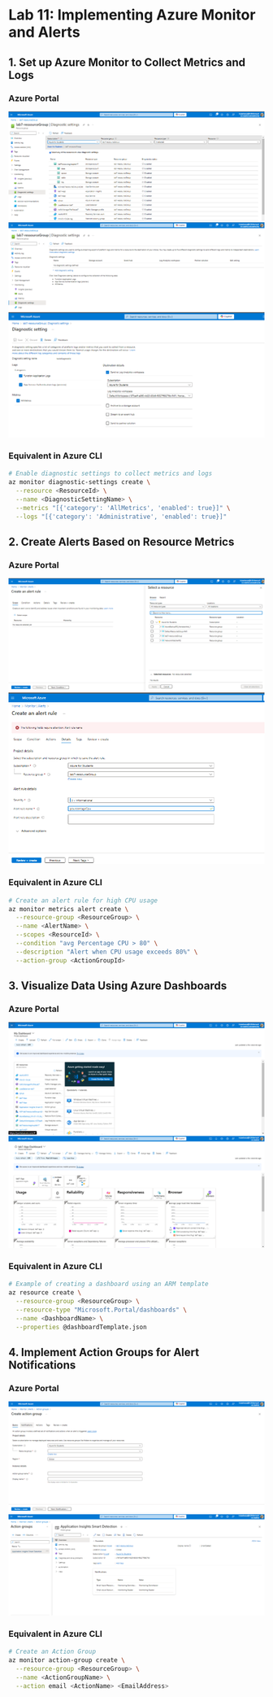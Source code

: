 # Lab 11: Implementing Azure Monitor and Alerts

## 1. Set up Azure Monitor to Collect Metrics and Logs

### Azure Portal
![Image 1](./1.png)
![Image 2](./2.png)
![Image 3](./3.png)

### Equivalent in Azure CLI
```bash
# Enable diagnostic settings to collect metrics and logs
az monitor diagnostic-settings create \
  --resource <ResourceId> \
  --name <DiagnosticSettingName> \
  --metrics "[{'category': 'AllMetrics', 'enabled': true}]" \
  --logs "[{'category': 'Administrative', 'enabled': true}]"
```

## 2. Create Alerts Based on Resource Metrics

### Azure Portal
![Image 1](./4.png)
![Image 2](./5.png)

### Equivalent in Azure CLI
```bash
# Create an alert rule for high CPU usage
az monitor metrics alert create \
  --resource-group <ResourceGroup> \
  --name <AlertName> \
  --scopes <ResourceId> \
  --condition "avg Percentage CPU > 80" \
  --description "Alert when CPU usage exceeds 80%" \
  --action-group <ActionGroupId>

```

## 3. Visualize Data Using Azure Dashboards

### Azure Portal
![Image 6](./6.png)
![Image 7](./7.png)

### Equivalent in Azure CLI
```bash
# Example of creating a dashboard using an ARM template
az resource create \
  --resource-group <ResourceGroup> \
  --resource-type "Microsoft.Portal/dashboards" \
  --name <DashboardName> \
  --properties @dashboardTemplate.json
```

## 4. Implement Action Groups for Alert Notifications

### Azure Portal
![Image 8](./8.png)
![Image 9](./9.png)
### Equivalent in Azure CLI
```bash
# Create an Action Group
az monitor action-group create \
  --resource-group <ResourceGroup> \
  --name <ActionGroupName> \
  --action email <ActionName> <EmailAddress>
```
